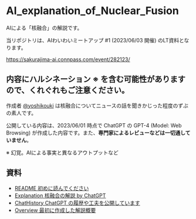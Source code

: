 # AI_explanation_of_Nuclear_Fusion

AIによる「核融合」の解説です。

当リポジトリは、AIわいわいミートアップ #1 (2023/06/03 開催) のLT資料となります。

https://sakurajima-ai.connpass.com/event/282123/

## 内容にハルシネーション ※ を含む可能性がありますので、くれぐれもご注意ください。

作成者 [@yoshikouki](https://twitter.com/yoshikouki_) は核融合についてニュースの話を聞きかじった程度のずぶの素人です。

公開している内容は、2023/06/01 時点で ChatGPT の GPT-4 (Model: Web Browsing) が作成した内容です。また、**専門家によるレビューなどは一切通していません**。

※ 幻覚。AIによる事実と異なるアウトプットなど

## 資料

- [README 初めに読んでください](./README.md)
- [Explanation 核融合の解説 by ChatGPT](./Explanation.md)
- [ChatHistory ChatGPT の履歴や工夫を公開しています](./ChatHistory.md)
- [Overview 最初に作成した解説概要](./Overview.md)
